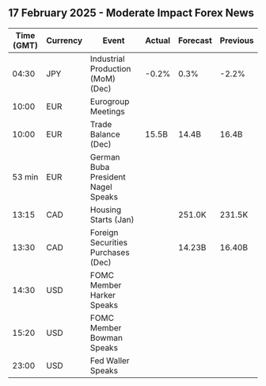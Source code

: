 ## 17 February 2025 - Moderate Impact Forex News

| Time (GMT) | Currency | Event | Actual | Forecast | Previous |
|------|----------|-------|--------|----------|----------|
| 04:30 | JPY | Industrial Production (MoM) (Dec) | -0.2% | 0.3% | -2.2% |
| 10:00 | EUR | Eurogroup Meetings |  |  |  |
| 10:00 | EUR | Trade Balance (Dec) | 15.5B | 14.4B | 16.4B |
| 53 min | EUR | German Buba President Nagel Speaks |  |  |  |
| 13:15 | CAD | Housing Starts (Jan) |  | 251.0K | 231.5K |
| 13:30 | CAD | Foreign Securities Purchases (Dec) |  | 14.23B | 16.40B |
| 14:30 | USD | FOMC Member Harker Speaks |  |  |  |
| 15:20 | USD | FOMC Member Bowman Speaks |  |  |  |
| 23:00 | USD | Fed Waller Speaks |  |  |  |
